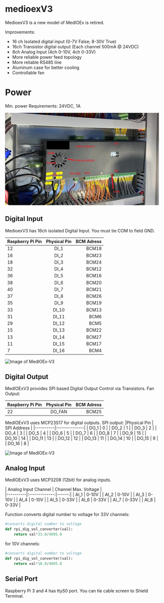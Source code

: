 
# medioexV3

MedioexV3 is a new model of MedIOEx is retired.

Improvements:
- 16 ch Isolated digital input (0-7V False; 8-30V True)
- 16ch Transistor digital output (Each channel 500mA @ 24VDC)
- 8ch Analog Input (4ch 0-10V, 4ch 0-33V)
- More reliable power feed topology
- More reliable RS485 line 
- Aluminum case for better cooling 
- Controllable fan

# Power

Min. power Requirements: 24VDC, 1A

![Image of MedIOEx-V3](https://github.com/pe2a/medioexV3/blob/master/medioexv3.JPG)

## Digital Input 
MedioexV3 has 16ch isolated Digital Input. You must tie COM to field GND. 

| Raspberry Pi Pin   |     Physical Pin      |  BCM Adress |
|----------|:-------------:|------:|
| 12 | DI_1 | BCM18 |
| 16 |    DI_2   |   BCM23 |
| 18 | DI_3 |    BCM24 |
| 32 | DI_4 | BCM12 |
| 36 |    DI_5   |   BCM16 |
| 38 | DI_6 |   BCM20 |
| 40 | DI_7 | BCM21 |
| 37 |    DI_8   |   BCM26 |
| 35 | DI_9 |    BCM19 |
| 33 | DI_10 | BCM13 |
| 31 |    DI_11   |   BCM6 |
| 29 | DI_12 |    BCM5 |
| 15 | DI_13 | BCM22 |
| 13 |    DI_14   |   BCM27 |
| 11 | DI_15 |   BCM17 |
| 7 | DI_16 |    BCM4 |

![Image of MedIOEx-V3](http://pe2a.com/medioexV3/input.jpg)

## Digital Output 
MedIOExV3 provides SPI based Digital Output Control via Transistors. 
Fan Output:

| Raspberry Pi Pin   |     Physical Pin      |  BCM Adress |
|----------|:-------------:|------:|
| 22 | DO_FAN | BCM25 |

MedIOExV3 uses MCP23S17 for digital outputs. 
SPI output:
|Physical Pin   |     SPI Address      | 
|----------|:-------------:|
| DO_1 | 0 |
| DO_2 | 1 |
| DO_3 | 2 |
| DO_4 | 3 |
| DO_5 | 4 |
| DO_6 | 5 |
| DO_7 | 6 |
| DO_8 | 7 |
| DO_9 | 15 |
| DO_10 | 14 |
| DO_11 | 13 |
| DO_12 | 12 |
| DO_13 | 11 |
| DO_14 | 10 |
| DO_15 | 9 |
| DO_16 | 8 |

![Image of MedIOEx-V3](http://pe2a.com/medioexV3/output.jpg)

## Analog Input 
MedIOExV3 uses MCP3208 (12bit) for analog inputs. 

| Analog Input Channel   |     Channel Max. Voltage     |  
|----------|:-------------:|------:|
| AI_1 | 0-10V | 
| AI_2 | 0-10V | 
| AI_3 | 0-10V | 
| AI_4 | 0-10V | 
| AI_5 | 0-33V | 
| AI_6 | 0-33V | 
| AI_7 | 0-33V |
| AI_8 | 0-33V | 


Function converts digital number to voltage for 33V channels:

```python
#converts digital number to voltage
def rpi_dig_vol_converter(val):
    return val*33.0/4095.0
```
for 10V channels:
```python
#converts digital number to voltage
def rpi_dig_vol_converter(val):
    return val*10.0/4095.0
```

## Serial Port

Raspberry Pi 3 and 4 has ttyS0 port. You can tie cable screen to Shield Terminal. 
